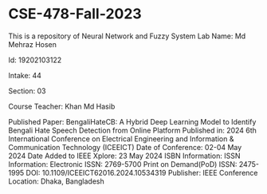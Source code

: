 # CSE-478-Fall-2023
This is a repository of Neural Network and Fuzzy System Lab
Name: Md Mehraz Hosen

Id: 19202103122

Intake: 44

Section: 03

Course Teacher: Khan Md Hasib

Published Paper: BengaliHateCB: A Hybrid Deep Learning Model to Identify Bengali Hate Speech Detection from Online Platform
Published in: 2024 6th International Conference on Electrical Engineering and Information & Communication Technology (ICEEICT)
Date of Conference: 02-04 May 2024
Date Added to IEEE Xplore: 23 May 2024
ISBN Information:
ISSN Information:
Electronic ISSN: 2769-5700
Print on Demand(PoD) ISSN: 2475-1995
DOI: 10.1109/ICEEICT62016.2024.10534319
Publisher: IEEE
Conference Location: Dhaka, Bangladesh

